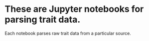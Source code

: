 # These are Jupyter notebooks for parsing trait data.

Each notebook parses raw trait data from a particular source.
